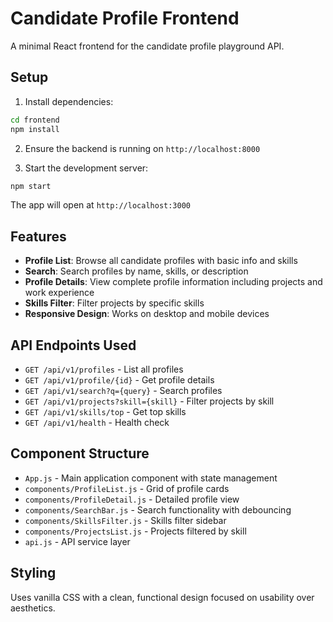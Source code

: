 # Candidate Profile Frontend

A minimal React frontend for the candidate profile playground API.

## Setup

1. Install dependencies:
```bash
cd frontend
npm install
```

2. Ensure the backend is running on `http://localhost:8000`

3. Start the development server:
```bash
npm start
```

The app will open at `http://localhost:3000`

## Features

- **Profile List**: Browse all candidate profiles with basic info and skills
- **Search**: Search profiles by name, skills, or description
- **Profile Details**: View complete profile information including projects and work experience
- **Skills Filter**: Filter projects by specific skills
- **Responsive Design**: Works on desktop and mobile devices

## API Endpoints Used

- `GET /api/v1/profiles` - List all profiles
- `GET /api/v1/profile/{id}` - Get profile details
- `GET /api/v1/search?q={query}` - Search profiles
- `GET /api/v1/projects?skill={skill}` - Filter projects by skill
- `GET /api/v1/skills/top` - Get top skills
- `GET /api/v1/health` - Health check

## Component Structure

- `App.js` - Main application component with state management
- `components/ProfileList.js` - Grid of profile cards
- `components/ProfileDetail.js` - Detailed profile view
- `components/SearchBar.js` - Search functionality with debouncing
- `components/SkillsFilter.js` - Skills filter sidebar
- `components/ProjectsList.js` - Projects filtered by skill
- `api.js` - API service layer

## Styling

Uses vanilla CSS with a clean, functional design focused on usability over aesthetics.
